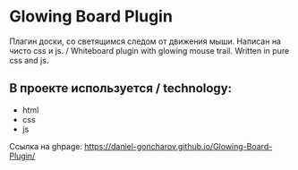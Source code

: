 # Glowing Board Plugin

Плагин доски, со светящимся следом от движения мыши. Написан на чисто css и js. /
Whiteboard plugin with glowing mouse trail. Written in pure css and js.

## В проекте используется / technology:
* html
* css
* js

Ссылка на ghpage: https://daniel-goncharov.github.io/Glowing-Board-Plugin/